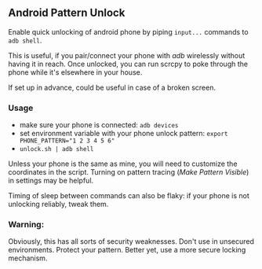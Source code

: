 ## Android Pattern Unlock
Enable quick unlocking of android phone by piping ```input...``` commands to ```adb shell```.

This is useful, if you pair/connect your phone with _adb_ wirelessly without having it in reach.
Once unlocked, you can run scrcpy to poke through the phone while it's elsewhere in your house.

If set up in advance, could be useful in case of a broken screen.

### Usage
- make sure your phone is connected: ```adb devices```
- set environment variable with your phone unlock pattern: ```export PHONE_PATTERN="1 2 3 4 5 6"```
- ```unlock.sh | adb shell```

Unless your phone is the same as mine, you will need to customize the coordinates in the script.
Turning on pattern tracing (_Make Pattern Visible_) in settings may be helpful.

Timing of sleep between commands can also be flaky: if your phone is not unlocking reliably, tweak them.

### Warning:
Obviously, this has all sorts of security weaknesses. Don't use in unsecured environments.
Protect your pattern. Better yet, use a more secure locking mechanism.
